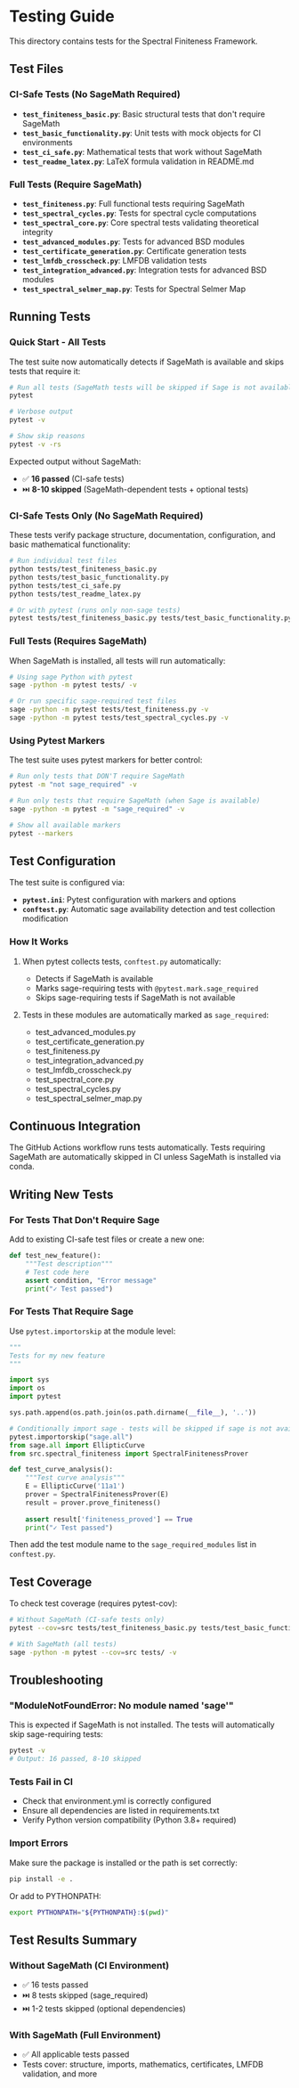# Testing Guide

This directory contains tests for the Spectral Finiteness Framework.

## Test Files

### CI-Safe Tests (No SageMath Required)

- **`test_finiteness_basic.py`**: Basic structural tests that don't require SageMath
- **`test_basic_functionality.py`**: Unit tests with mock objects for CI environments
- **`test_ci_safe.py`**: Mathematical tests that work without SageMath
- **`test_readme_latex.py`**: LaTeX formula validation in README.md

### Full Tests (Require SageMath)

- **`test_finiteness.py`**: Full functional tests requiring SageMath
- **`test_spectral_cycles.py`**: Tests for spectral cycle computations
- **`test_spectral_core.py`**: Core spectral tests validating theoretical integrity
- **`test_advanced_modules.py`**: Tests for advanced BSD modules
- **`test_certificate_generation.py`**: Certificate generation tests
- **`test_lmfdb_crosscheck.py`**: LMFDB validation tests
- **`test_integration_advanced.py`**: Integration tests for advanced BSD modules
- **`test_spectral_selmer_map.py`**: Tests for Spectral Selmer Map

## Running Tests

### Quick Start - All Tests

The test suite now automatically detects if SageMath is available and skips tests that require it:

```bash
# Run all tests (SageMath tests will be skipped if Sage is not available)
pytest

# Verbose output
pytest -v

# Show skip reasons
pytest -v -rs
```

Expected output without SageMath:
- ✅ **16 passed** (CI-safe tests)
- ⏭️ **8-10 skipped** (SageMath-dependent tests + optional tests)

### CI-Safe Tests Only (No SageMath Required)

These tests verify package structure, documentation, configuration, and basic mathematical functionality:

```bash
# Run individual test files
python tests/test_finiteness_basic.py
python tests/test_basic_functionality.py
python tests/test_ci_safe.py
python tests/test_readme_latex.py

# Or with pytest (runs only non-sage tests)
pytest tests/test_finiteness_basic.py tests/test_basic_functionality.py tests/test_ci_safe.py tests/test_readme_latex.py -v
```

### Full Tests (Requires SageMath)

When SageMath is installed, all tests will run automatically:

```bash
# Using sage Python with pytest
sage -python -m pytest tests/ -v

# Or run specific sage-required test files
sage -python -m pytest tests/test_finiteness.py -v
sage -python -m pytest tests/test_spectral_cycles.py -v
```

### Using Pytest Markers

The test suite uses pytest markers for better control:

```bash
# Run only tests that DON'T require SageMath
pytest -m "not sage_required" -v

# Run only tests that require SageMath (when Sage is available)
sage -python -m pytest -m "sage_required" -v

# Show all available markers
pytest --markers
```

## Test Configuration

The test suite is configured via:
- **`pytest.ini`**: Pytest configuration with markers and options
- **`conftest.py`**: Automatic sage availability detection and test collection modification

### How It Works

1. When pytest collects tests, `conftest.py` automatically:
   - Detects if SageMath is available
   - Marks sage-requiring tests with `@pytest.mark.sage_required`
   - Skips sage-requiring tests if SageMath is not available

2. Tests in these modules are automatically marked as `sage_required`:
   - test_advanced_modules.py
   - test_certificate_generation.py
   - test_finiteness.py
   - test_integration_advanced.py
   - test_lmfdb_crosscheck.py
   - test_spectral_core.py
   - test_spectral_cycles.py
   - test_spectral_selmer_map.py

## Continuous Integration

The GitHub Actions workflow runs tests automatically. Tests requiring SageMath are automatically skipped in CI unless SageMath is installed via conda.

## Writing New Tests

### For Tests That Don't Require Sage

Add to existing CI-safe test files or create a new one:

```python
def test_new_feature():
    """Test description"""
    # Test code here
    assert condition, "Error message"
    print("✓ Test passed")
```

### For Tests That Require Sage

Use `pytest.importorskip` at the module level:

```python
"""
Tests for my new feature
"""

import sys
import os
import pytest

sys.path.append(os.path.join(os.path.dirname(__file__), '..'))

# Conditionally import sage - tests will be skipped if sage is not available
pytest.importorskip("sage.all")
from sage.all import EllipticCurve
from src.spectral_finiteness import SpectralFinitenessProver

def test_curve_analysis():
    """Test curve analysis"""
    E = EllipticCurve('11a1')
    prover = SpectralFinitenessProver(E)
    result = prover.prove_finiteness()
    
    assert result['finiteness_proved'] == True
    print("✓ Test passed")
```

Then add the test module name to the `sage_required_modules` list in `conftest.py`.

## Test Coverage

To check test coverage (requires pytest-cov):

```bash
# Without SageMath (CI-safe tests only)
pytest --cov=src tests/test_finiteness_basic.py tests/test_basic_functionality.py tests/test_ci_safe.py -v

# With SageMath (all tests)
sage -python -m pytest --cov=src tests/ -v
```

## Troubleshooting

### "ModuleNotFoundError: No module named 'sage'"

This is expected if SageMath is not installed. The tests will automatically skip sage-requiring tests:
```bash
pytest -v
# Output: 16 passed, 8-10 skipped
```

### Tests Fail in CI

- Check that environment.yml is correctly configured
- Ensure all dependencies are listed in requirements.txt
- Verify Python version compatibility (Python 3.8+ required)

### Import Errors

Make sure the package is installed or the path is set correctly:
```bash
pip install -e .
```

Or add to PYTHONPATH:
```bash
export PYTHONPATH="${PYTHONPATH}:$(pwd)"
```

## Test Results Summary

### Without SageMath (CI Environment)
- ✅ 16 tests passed
- ⏭️ 8 tests skipped (sage_required)
- ⏭️ 1-2 tests skipped (optional dependencies)

### With SageMath (Full Environment)
- ✅ All applicable tests passed
- Tests cover: structure, imports, mathematics, certificates, LMFDB validation, and more
